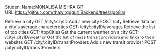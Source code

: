  
Student Name:MONALISA MISHRA
GIT URL:https://github.com/thatvirgogurl/Backend/tree/algo8.ai


Retrieve a city
GET /city/:cityID
Add a new city
POST /city
Retrieve data on a city's average characteristics
GET: /city/:cityID/averages
Retrieve the list of top cities
GET: /topCities
Get the current weather on a city
GET: /city/:cityID/weather
Get the list of mass transit providers and links to their websites
GET /city/:cityID/transitProvders
Add a new transit provider
POST /city/:cityID/transitProvders


